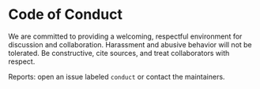# Code of Conduct

We are committed to providing a welcoming, respectful environment for discussion and collaboration. Harassment and abusive behavior will not be tolerated. Be constructive, cite sources, and treat collaborators with respect.

Reports: open an issue labeled `conduct` or contact the maintainers.
